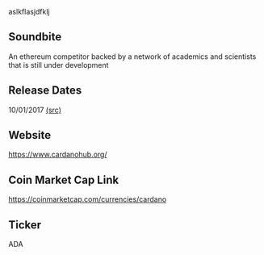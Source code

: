 aslkflasjdfklj

## Soundbite
An ethereum competitor backed by a network of academics and scientists that is still under development 

## Release Dates

10/01/2017 [(src)](https://coinmarketcap.com/currencies/cardano)

## Website

https://www.cardanohub.org/

## Coin Market Cap Link

https://coinmarketcap.com/currencies/cardano

## Ticker

ADA

